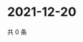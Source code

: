 # 2021-12-20

共 0 条

<!-- BEGIN WEIBO -->
<!-- 最后更新时间 Mon Dec 20 2021 15:15:08 GMT+0800 (China Standard Time) -->

<!-- END WEIBO -->
